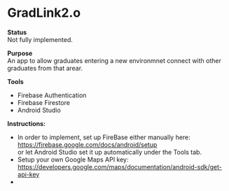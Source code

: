 # GradLink2.o
**Status**  
Not fully implemented.

**Purpose**  
An app to allow graduates entering a new environmnet connect with other 
graduates from that arear.

**Tools** 
* Firebase Authentication
* Firebase Firestore
* Android Studio

**Instructions:**  
* In order to implement, set up FireBase either manually here:  
https://firebase.google.com/docs/android/setup  
or let Android Studio set it up automatically under the Tools tab.
* Setup your own Google Maps API key:  
https://developers.google.com/maps/documentation/android-sdk/get-api-key
*
